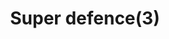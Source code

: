 ---
layout: item
title: Super defence(3)
item-id: 163
datatable: true
id: 163
name: "Super defence(3)"
members: true
lowalch: 105
highalch: 158
examine: "3 doses of super Defence potion."
monsters:
  - id: 2205
    name: "Commander Zilyana"
    members: true
    combat_level: 596
    wiki_url: "https://oldschool.runescape.wiki/w/Commander_Zilyana"
    drops:
      - quantity: "3"
        rarity: 0.06299212598425197
    image: "https://oldschool.runescape.wiki/images/f/fb/Commander_Zilyana.png?c5eaa"
  - id: 3162
    name: "Kree'arra"
    members: true
    combat_level: 580
    wiki_url: "https://oldschool.runescape.wiki/w/Kree'arra"
    drops:
      - quantity: "3"
        rarity: 0.06299212598425197
    image: "https://oldschool.runescape.wiki/images/f/fd/Kree%27arra.png?65c34"
---